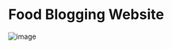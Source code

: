 # Food Blogging Website
![image](https://github.com/akanshaBharti/Food-Blogging-Website/assets/112724805/13b2c31d-a620-4a41-8628-029172c4dd2b)



